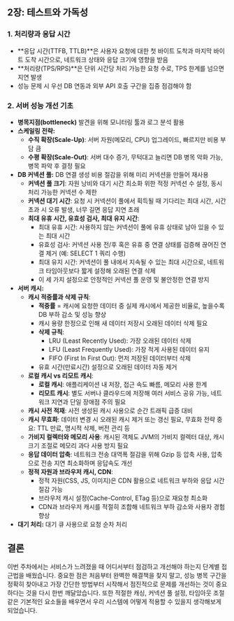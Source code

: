## 2장: 테스트와 가독성


### 1. 처리량과 응답 시간

- **응답 시간(TTFB, TTLB)**은 사용자 요청에 대한 첫 바이트 도착과 마지막 바이트 도착 시간으로, 네트워크 상태와 응답 크기에 영향을 받음
- **처리량(TPS/RPS)**은 단위 시간당 처리 가능한 요청 수로, TPS 한계를 넘으면 지연 발생
- 성능 문제 시 우선 DB 연동과 외부 API 호출 구간을 집중 점검해야 함

### 2. 서버 성능 개선 기초

- **병목지점(bottleneck)** 발견을 위해 모니터링 툴과 로그 분석 활용
- **스케일링 전략:**
    - **수직 확장(Scale-Up)**: 서버 자원(메모리, CPU) 업그레이드, 빠르지만 비용 부담 큼
    - **수평 확장(Scale-Out)**: 서버 대수 증가, 무턱대고 늘리면 DB 병목 악화 가능, 병목 파악 후 결정 필요
- **DB 커넥션 풀:** DB 연결 생성 비용 절감을 위해 미리 커넥션을 만들어 재사용 
    - **커넥션 풀 크기**: 자원 낭비와 대기 시간 최소화 위한 적정 커넥션 수 설정, 동시 처리 가능한 커넥션 수 제한
    - **커넥션 대기 시간**: 요청 시 커넥션이 풀에서 획득될 때 기다리는 최대 시간, 시간 초과 시 오류 발생, 너무 길면 응답 지연 초래
    - **최대 유휴 시간, 유효성 검사, 최대 유지 시간**: 
        - 최대 유휴 시간: 사용하지 않는 커넥션이 풀에 유휴 상태로 남아 있을 수 있는 최대 시간
        - 유효성 검사: 커넥션 사용 전/후 혹은 유휴 중 연결 상태를 검증해 끊어진 연결 제거 (예: SELECT 1 쿼리 수행)
        - 최대 유지 시간: 커넥션이 풀 내에서 지속될 수 있는 최대 시간으로, 네트워크 타임아웃보다 짧게 설정해 오래된 연결 삭제
        - 이 세 가지 설정으로 안정적인 커넥션 풀 운영 및 불안정한 연결 방지
- **서버 캐시:**  
    - **캐시 적중률과 삭제 규칙**: 
        - **적중률** = 캐시에 요청한 데이터 중 실제 캐시에서 제공한 비율로, 높을수록 DB 부하 감소 및 성능 향상
        - 캐시 용량 한정으로 인해 새 데이터 저장시 오래된 데이터 삭제 필요
        - **삭제 규칙**:
            - LRU (Least Recently Used): 가장 오래된 데이터 삭제 
            - LFU (Least Frequently Used): 가장 적게 사용된 데이터 유지
            - FIFO (First In First Out): 먼저 저장된 데이터부터 삭제
        - 유효 시간(만료시간) 설정으로 오래된 데이터 자동 제거
    - **로컬 캐시 vs 리모트 캐시**: 
        - **로컬 캐시**: 애플리케이션 내 저장, 접근 속도 빠름, 메모리 사용 한계
        - **리모트 캐시**: 별도 서버나 클라우드에 저장해 여러 서비스 공유 가능, 네트워크 지연과 단일 장애점 주의 필요
    - **캐시 사전 적재**: 사전 생성된 캐시 사용으로 순간 트래픽 급증 대비
    - **캐시 무효화**: 데이터 변경 시 오래된 캐시 제거 또는 갱신 필요, 무효화 전략 중요: TTL 만료, 명시적 삭제, 버전 관리 등
    - **가비지 컬렉터와 메모리 사용**: 캐시된 객체도 JVM의 가비지 컬렉터 대상, 캐시 크기 조절로 메모리 과다 사용 방지 필요
    - **응답 데이터 압축**: 네트워크 전송 대역폭 절감을 위해 Gzip 등 압축 사용, 압축으로 전송 지연 최소화하며 응답속도 개선
    - **정적 자원과 브라우저 캐시, CDN**: 
        - 정적 자원(CSS, JS, 이미지)은 CDN 활용으로 네트워크 부하와 응답 시간 절감 가능
        - 브라우저 캐시 설정(Cache-Control, ETag 등)으로 재요청 최소화
        - CDN과 브라우저 캐시를 적절히 조합해 네트워크 부하 감소와 사용자 경험 향상
- **대기 처리:** 대기 큐 사용으로 요청 순차 처리


## 결론

이번 주차에서는 서비스가 느려졌을 때 어디서부터 점검하고 개선해야 하는지 단계별 접근법을 배웠습니다. 중요한 점은 처음부터 완벽한 해결책을 찾지 말고, 성능 병목 구간을 정확히 찾아내고 가장 간단한 방법부터 시작해서 점진적으로 문제를 개선하는 것이 중요하다는 것을 다시 한번 깨달았습니다. 또한 적절한 캐싱, 커넥션 풀 설정, 타임아웃 조절 같은 기본적인 요소들을 배우면서 우리 시스템에 어떻게 적용할 수 있을지 생각해보게 되었습니다.